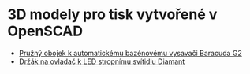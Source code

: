 # 3D modely pro tisk vytvořené v OpenSCAD

* [Pružný obojek k automatickému bazénovému vysavači Baracuda G2](https://github.com/PetrVobornik/OpenSCAD/tree/master/baracuda-foot-pad)
* [Držák na ovladač k LED stropnímu svítidlu Diamant](https://github.com/PetrVobornik/OpenSCAD/tree/master/drzak-ovladace-led-diamant)
